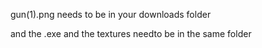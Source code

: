 gun(1).png needs to be in your downloads folder 

and the .exe and the textures needto be in the same folder

